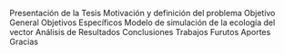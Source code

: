 
Presentación de la Tesis
Motivación y definición del problema
Objetivo General
Objetivos Específicos
Modelo de simulación de la ecología del vector
Análisis de Resultados
Conclusiones
Trabajos Furutos
Aportes
Gracias
